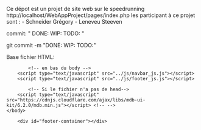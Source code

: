 Ce dépot est un projet de site web sur le speedrunning
http://localhost/WebAppProject/pages/index.php
les participant à ce projet sont : 
    - Schneider Grégory
    - Leneveu Steeven


commit: 
"
DONE: 
WIP:
TODO:
"

git commit -m "DONE: 
WIP:
TODO:"



Base fichier HTML:

<!DOCTYPE html>
<html lang="en">
    <head>
        <meta charset="UTF-8">
        <meta http-equiv="X-UA-Compatible" content="IE=edge">
        <meta name="viewport" content="width=device-width, initial-scale=1.0">
        <link href="https://cdnjs.cloudflare.com/ajax/libs/mdb-ui-kit/6.2.0/mdb.min.css" rel="stylesheet"/>
        <title>the titre</title>
    </head>
    <body>
        <div id="navbar-container"></div>


            <!-- en bas du body -->
        <script type="text/javascript" src="../js/navbar_js.js"></script>
        <script type="text/javascript" src="../js/footer_js.js"></script>

            <!-- Si le fichier n'a pas de head-->
        <script type="text/javascript" src="https://cdnjs.cloudflare.com/ajax/libs/mdb-ui-kit/6.2.0/mdb.min.js"></script> <!-- -->
    </body>
    
        <div id="footer-container"></div>
    
</html>